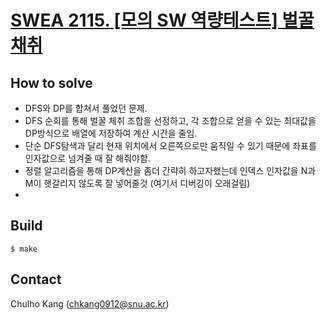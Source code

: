 # [SWEA 2115. [모의 SW 역량테스트] 벌꿀채취](https://swexpertacademy.com/main/code/problem/problemDetail.do?contestProbId=AV5V4A46AdIDFAWu&categoryId=AV5V4A46AdIDFAWu&categoryType=CODE)


## How to solve
* DFS와 DP를 합쳐서 풀었던 문제.
* DFS 순회를 통해 벌꿀 체취 조합을 선정하고, 각 조합으로 얻을 수 있는 최대값을 DP방식으로 배열에 저장하여 계산 시간을 줄임.
* 단순 DFS탐색과 달리 현재 위치에서 오른쪽으로만 움직일 수 있기 때문에 좌표를 인자값으로 넘겨줄 때 잘 해줘야함.
* 정렬 알고리즘을 통해 DP계산을 좀더 간략히 하고자했는데 인덱스 인자값을 N과 M이 햇갈리지 않도록 잘 넣어줄것 (여기서 디버깅이 오래걸림)
* 

## Build

```
$ make
```

## Contact
Chulho Kang ([chkang0912@snu.ac.kr](mailto:chkang0912@snu.ac.kr))


